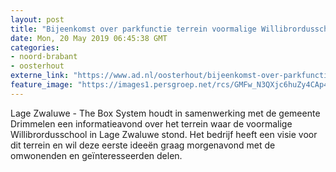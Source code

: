 ```yaml
---
layout: post
title: "Bijeenkomst over parkfunctie terrein voormalige Willibrordusschool in Lage Zwaluwe"
date: Mon, 20 May 2019 06:45:38 GMT
categories: 
- noord-brabant 
- oosterhout 
externe_link: "https://www.ad.nl/oosterhout/bijeenkomst-over-parkfunctie-terrein-voormalige-willibrordusschool-in-lage-zwaluwe~ae99782c/"
feature_image: "https://images1.persgroep.net/rcs/GMFw_N3QXjc6huZy4CAp423sFYs/diocontent/148262032/_fitwidth/400/?appId=21791a8992982cd8da851550a453bd7f&quality=0.7"
---
```


Lage Zwaluwe - The Box System houdt in samenwerking met de gemeente Drimmelen een informatieavond over het terrein waar de voormalige Willibrordusschool in Lage Zwaluwe stond. Het bedrijf heeft een visie voor dit terrein en wil deze eerste ideeën graag morgenavond met de omwonenden en geïnteresseerden delen.

